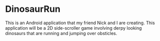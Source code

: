 DinosaurRun
===========

This is an Android application that my friend Nick and I are creating. This application will be a 2D side-scroller game involving derpy looking dinosaurs that are running and jumping over obsticles.

